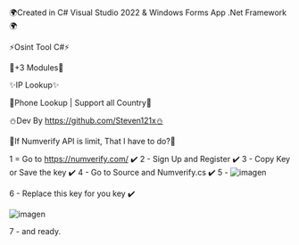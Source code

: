🌍Created in C# Visual Studio 2022 & Windows Forms App .Net Framework🌍

⚡Osint Tool C#⚡

💫+3 Modules💫

✨IP Lookup✨

💫Phone Lookup  | Support all Country💫

⛄Dev By https://github.com/Steven121x⛄


🌊If Numverify API is limit, That I have to do?🌊

1 = Go to https://numverify.com/ ✔️
2 - Sign Up and Register ✔️
3 - Copy Key or Save the key ✔️
4 - Go to Source and Numverify.cs ✔️
5 - ![imagen](https://user-images.githubusercontent.com/96802942/202162546-605691c6-764c-4413-a6b7-a690593f996a.png)

6 - Replace this key for you key ✔️

![imagen](https://user-images.githubusercontent.com/96802942/202162793-184a29f8-36d8-4884-8cc0-607ca6095adf.png)

7 - and ready. 
